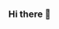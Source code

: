 ### Hi there 👋

<!--
**IvanSaRo/IvanSaRo** is a ✨ _special_ ✨ repository because its `README.md` (this file) appears on your GitHub profile.

Here are some ideas to get you started:

- 🔭 I’m currently working on a music app
- 🌱 I’m currently learning advance CSS
- 👯 I’m looking to collaborate on open source
- 🤔 I’m looking for help with Docker
- 💬 Ask me about anything
- 📫 How to reach me: {Twitter}(https://twitter.com/RodrSanc) or {Linkedin}(https://www.linkedin.com/in/ivansanchezrod/)
- ⚡ Fun fact: I could buy a cheap car with the money I have spent on books and comics
